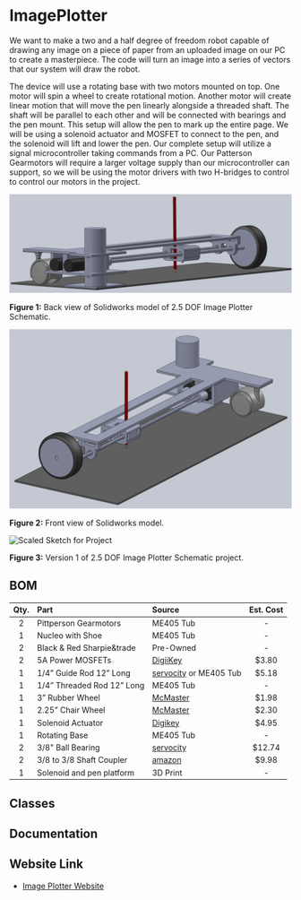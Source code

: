 # ImagePlotter
We want to make a two and a half degree of freedom robot capable of drawing any image on a piece of paper from an uploaded image on our PC to create a masterpiece. The code will turn an image into a series of vectors that our system will draw the robot.

The device will use a rotating base with two motors mounted on top. One motor will spin a wheel to create rotational motion. Another motor will create linear motion that will move the pen linearly alongside a threaded shaft. The shaft will be parallel to each other and will be connected with bearings and the pen mount. This setup will allow the pen to mark up the entire page. We will be using a solenoid actuator and MOSFET to connect to the pen, and the solenoid will lift and lower the pen. Our complete setup will utilize a signal microcontroller taking commands from a PC. Our Patterson Gearmotors will require a larger voltage supply than our microcontroller can support, so we will be using the motor drivers with two H-bridges to control to control our motors in the project. 

![Solidworks Model](Images/SideView.png)

__Figure 1:__ Back view of Solidworks model of 2.5 DOF Image Plotter Schematic.


![Solidworks Model](Images/OtherSideView.png)

__Figure 2:__ Front view of Solidworks model.


![Scaled Sketch for Project](https://user-images.githubusercontent.com/97563760/154212086-1d5e8bd8-d7ae-4cbe-9947-79c46431a7ba.png)

__Figure 3:__ Version 1 of 2.5 DOF Image Plotter Schematic project.

## BOM 
| Qty. | Part                  | Source                | Est. Cost | 
|:----:|:----------------------|:----------------------|:---------:|
|  2   | Pittperson Gearmotors     | ME405 Tub             |     -     |
|  1   | Nucleo with Shoe          | ME405 Tub             |     -     |
|  2   | Black & Red Sharpie&trade | Pre-Owned     |   -   |
|  2   | 5A Power MOSFETs          | [DigiiKey](https://www.digikey.com/en/products/detail/stmicroelectronics/STN3NF06L/654517?s=N4IgjCBcoLQBxVAYygMwIYBsDOBTANCAPZQDaIALAJwDsIAugL6OEBMZIAygCoByAzLwBiABgBsAGQaMgA)        |   $3.80   |
|  1   | 1/4” Guide Rod 12” Long | [servocity](https://www.servocity.com/0-375-3-8-x-12-00-stainless-steel-precision-shafting/) or ME405 Tub | $5.18 |
|  1   | 1/4” Threaded Rod 12” Long       | ME405 Tub | - |
|  1   | 3” Rubber Wheel       | [McMaster](https://www.mcmaster.com/wheels/wheels-4/rubber-wheels-7/) | $1.98 |
|  1   | 2.25” Chair Wheel       | [McMaster](https://www.mcmaster.com/24215T44/) | $2.30 |
|  1   | Solenoid Actuator        | [Digikey](https://www.digikey.com/en/products/detail/sparkfun-electronics/ROB-11015/6163694) | $4.95 |
|  1   | Rotating Base       | ME405 Tub | - |
|  2   | 3/8" Ball Bearing       | [servocity](https://www.servocity.com/3-8-bore-bottom-tapped-pillow-block/) | $12.74 |
|  2   | 3/8 to 3/8 Shaft Coupler       | [amazon](https://www.amazon.com/Stainless-Steel-Screw-Shaft-Coupler/dp/B00KVNACWC) | $9.98 |
|  1   | Solenoid and pen platform | 3D Print |- |


## Classes

## Documentation


## Website Link
* [Image Plotter Website](https://danrmunic.github.io/ImagePlotter/index.html)
